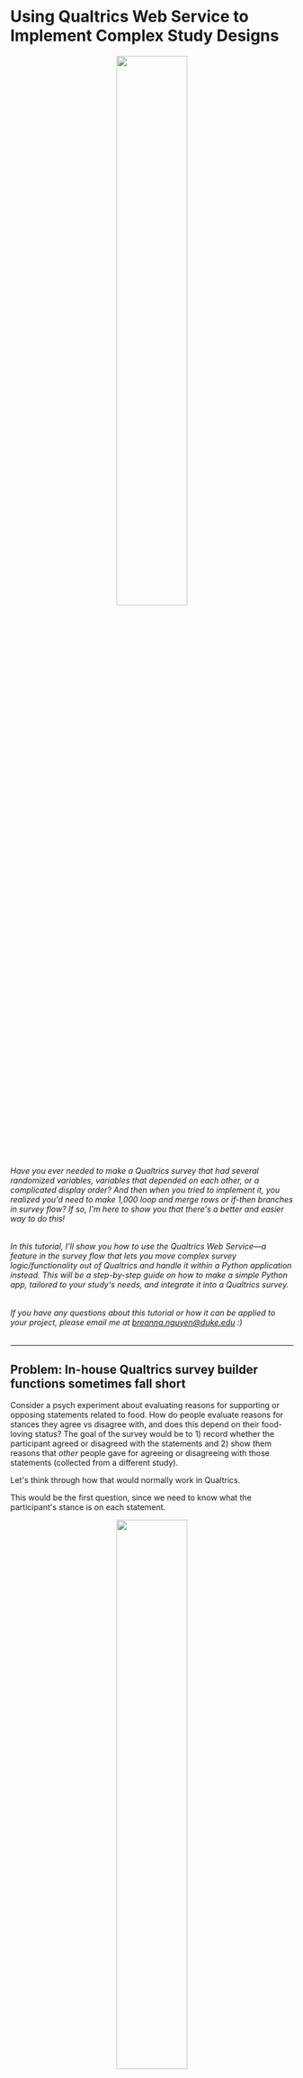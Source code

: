 # Using Qualtrics Web Service to Implement Complex Study Designs

<p align="center">
  <img src="pics/main.png" width="50%">
</p>

###### Have you ever needed to make a Qualtrics survey that had several randomized variables, variables that depended on each other, or a complicated display order? And then when you tried to implement it, you realized you'd need to make 1,000 loop and merge rows or if-then branches in survey flow? If so, I'm here to show you that there's a better and easier way to do this!

###### In this tutorial, I’ll show you how to use the Qualtrics Web Service—a feature in the survey flow that lets you move complex survey logic/functionality out of Qualtrics and handle it within a Python application instead. This will be a step-by-step guide on how to make a simple Python app, tailored to your study's needs, and integrate it into a Qualtrics survey. 

###### If you have any questions about this tutorial or how it can be applied to your project, please email me at breanna.nguyen@duke.edu :)

---

## Problem: In-house Qualtrics survey builder functions sometimes fall short

Consider a psych experiment about evaluating reasons for supporting or opposing statements related to food. How do people evaluate reasons for stances they agree vs disagree with, and does this depend on their food-loving status? The goal of the survey would be to 1) record whether the participant agreed or disagreed with the statements and 2) show them reasons that *other* people gave for agreeing or disagreeing with those statements (collected from a different study). 

Let's think through how that would normally work in Qualtrics.

This would be the first question, since we need to know what the participant's stance is on each statement.

<p align="center">
  <img src="pics/pic1.png" width="50%">
</p>

Here's where it get's complicated. I want the next questions to be about a random subset of the statements, and for each selected statement, we will show a randomly selected subset of reasons. I already have the reasons given by other people, so it should be easy, right? ... right?

I created this example of what I want to show for the next questions. I want to show 5 topics and 4 reasons for each topic. In the end, participants will see 20 of these questions.

<p align="center">
  <img src="pics/pic2.png" width="50%">
</p>

How many things are going to be varying across questions?
1) The title
2) The agreement value (whether the reason was for agreeing or disagreeing with the statement)
3) The statement itself
4) The reason-giver's food-loving status
5) The reason
6) The agreement value again (but in the question)
7) The statement again (but in the question)

It's even more complicated than just randomizing these variables, since 1, 3, and 7 have to match, 2 and 6 have to match, and 4 and 5 have to correspond to the previously collected reason data. If there are around 10 topics, ~50 reasons for each position, and 2 possible food-loving statuses (Foodie or Non-Foodie) and 2 agreement values (Agree or Disagree), there's thousands of possible combinations for each question! Also, we need to keep in mind that these questions all depend on what stance the participant took in the previous question.

<p align="center">
  <img src="pics/pic3.png" width="50%">
</p>
This usually handled in with loop and merge, embedded data randomization, or display logic. But who wants to think through these 1000s of combinations and manually enter them? Not me.

---

## Solution: Handle randomization in a Python app and connect it back to your survey using Web Service

In a nutshell, web service is way for your survey to communicate with an external web application in real time. It sends data out from Qualtrics responses and receives data back from your web app. Qualtrics survey information will be sent to the web app in the form of URL parameters, and data will be sent back in a JSON format.

<p align="center">
  <img src="pics/pic4.png" width="50%">
</p>

### Why should you try it?
- Allows you to have far more complex study designs without the hassle of the built-in Qualtrics tools
- Implementation is much faster
- Allows you to easily reproduce studies with small changes
	- Imagine changing a few lines of code rather than 1000 blocks when you want to duplicate your study for different conditions
- Allows us to still use the best of Qualtrics’ features
	- Qualtrics is the industry standard for survey design for a reason: it gracefully handles data collection across hundreds and thousands of people, and it's UI/UX elements are great for psych research purposes

### But wait, how do I even make my own web app? Where do I host it? How does Qualtrics know where to find it and what information to extract from it?

There are an infinite number of ways to make a web app. In this tutorial, I'll be showing you how to implement it with Python and Flask (a web framework for Python) and host it on python anywhere, a *free* hosting platform for Python apps.
<p align="center">
  <img src="pics/pic5.png" width="50%">
</p>

---

## Step-by-step guide

### Step 1: Set up beginning of Qualtrics survey as usual

First, we'll need to create a Qualtrics survey and its necessary parts before switching to the web app. For the study I described earlier, I would make this question first, since the future questions depend on the participant's answers to this one. 

<p align="center">
  <img src="pics/pic1.png" width="50%">
</p>

---

### Step 2: Make one example of the block you want to repeat (so you can take note of the language, format, etc. that should be accounted for).

Now, we need to make an example of what the future questions will look like. This will help us remember what exactly needs to be passed back from the web app. For our example study, it'll be this question.
<p align="center">
  <img src="pics/pic2.png" width="50%">
</p>

Recall the structure of this question and the interdependencies of the variables.

<p align="center">
  <img src="pics/pic3.png" width="50%">
</p>

---

### Step 3: Set some embedded variables (to be used later)

I mentioned earlier that information from the survey will be passed to the web app using URL parameters. So, we need to set some embedded variables that refer to the answers that the participant gave to the intake questions. **Make sure this embedded variable block comes after the intake questions, otherwise they will be blank.**

<p align="center">
  <img src="pics/pic6.png" width="50%">
</p>

On the left hand side of the equals sign are the variable names I set for each statement. On the right hand side is the Qualtrics convention for referring to the participant's answer to those questions.

To find them:
1) Click "Set a Value Now" after giving the variable a name
2) A box should appear that is pre-populated with "Custom Value", click the down-arrow nect to it
3) Click "Insert Piped Text"
4) Click "Survey Question"
5) Find the question you want to refer to. If there are multiple sub-questions, find the specific one that the current variable should be set to
	1) Note: You're able to set embedded variables for many things, but what we want here is the participant's answer. Don't set the variable to the description or a recode of the answer. What you're looking for should simply be the question and nothing else.

<p align="center">
  <img src="pics/pic7.png" width="50%">
</p>

---

### Step 4: Make and host your web app

---

#### Step 4a: Make a pythonanywhere account

Now, we will switch from making the survey to building our custom web app. We need to start by creating an account on https://www.pythonanywhere.com. Whatever your username is, the URL to your website will be {username}.pythonanywhere.com.

**You do NOT need any of the paid features. Follow the steps to make a free account.**

---

#### Step 4b: Navigate to the Web tab

<p align="center">
  <img src="pics/pic8.png" width="50%">
</p>

---

#### Step 4c: Add a new web app

You'll be asked if you want to upgrade to use a custom domain name. Just click next to continue.

<p align="center">
  <img src="pics/pic9.png" width="50%">
</p>
#### Step 4d: Select Flask

<p align="center">
  <img src="pics/pic10.png" width="50%">
</p>
#### Step 4d: Select a Python version

You can default to the most recent one.

<p align="center">
  <img src="pics/pic11.png" width="50%">
</p>

---

#### Step 4e: Set your main file

This will already be filled in for you. You can change the file name to whatever you want, but I like it to be app.py. Click next to continue.

<p align="center">
  <img src="pics/pic12.png" width="50%">
</p>

---

#### Step 4f: Navigate to the web app file directory

After loading for a bit, you'll be plopped into your web dashboard. This is the home base for your web app. You can navigate to this page at any point by selecting "Web" in the nav bar.

Notice the highlighted URL. That's how your website will be accessed. If you click on it right after creating the web app, it should take you to a page that just says "Hello from Flask!". This is just the default page that pythonanywhere sets.

Also notice the "Best before date:". Because this is a free account, pythonanywhere will disable your site if it notices that you haven't "renewed" it in 3 months. If your project is longer than that, you just have to click the yellow button periodically to push this date back.

<p align="center">
  <img src="pics/pic13.png" width="50%">
</p>

If you scroll down on this page, you'll find a place to see the access and error logs, how much traffic the site is getting, and other useful things. What we want to do now is find the file directory.

<p align="center">
  <img src="pics/pic14.png" width="50%">
</p>

You'll be taken to this page.

<p align="center">
  <img src="pics/pic15.png" width="50%">
</p>

---

#### Step 4g: Upload necessary data

Recall that my study design requires reasons that *other* people gave for supporting or opposing food statements. This means that I need an exported and cleaned set of reasons to draw from. You can use the yellow "Upload a file button" to upload datasets like these into your app. I prefer to have them in csv format.

---

#### Step 4h: Open app.py and do some initial setup

When you open app.py, you should see this:

```python
# A very simple Flask Hello World app for you to get started with...

from flask import Flask

app = Flask(__name__)

@app.route('/')
def hello_world():
    return 'Hello from Flask!'
```

This is what was generating that page we saw when we clicked our link in Step 4f. Now, we should transform this template into what we need for the survey.

First, we need to import the necessary dependencies and initialize some variables that pythonanywhere needs to read our files and run the app.

We can replace everything above `@app.route('/')` with this:

```python
from flask import Flask, request, jsonify
import os.
import random
import pandas as pd

# initialize app stuff
app = Flask(__name__)
app.secret_key = 'w1T4HZqg3mKwgRE712bFS8am0GeOT9Co'
BASE_DIR = os.path.dirname(os.path.abspath(__file__))
```

Flask is the web framework we're implementing, and it comes with some handy functions like `request`, which can extract data from the URL, and `jsonify`, which can turn python data objects into JSON objects.

> I don't have a concrete explanation for the code below that. Just know that these lines are necessary for pythonanywhere to know where your files are and what to run. You can copy and past exactly what I have here, even the secret key (this is a random string I generated).

---

#### Step 4i: Create the main page of the app

In the example that pythonanywhere gave us for this file, we saw `@app.route('/')`. This line defines what is loaded when the URL is accessed. This usually loads the "homepage" of a website, since there is nothing after the `/`. 

> For example, if we defined an additional page called  with `@app.route('/next_page')`, it could be accessed by going to the URL dibs.pythonanywhere.com/next_page. However, for integration with Qualtrics, other pages don't matter, so we'll just stick with the main page.

Here is how I'm going to set up the main page. Please read the comments to see why I did what I did.

```python

# Recall that I had titles for the questions. I also wanted to store the statments themelves. Here, I created a dictionary of this info that I can refer to later in the code.

TOPIC_INFO = {
    "pineapple": {
        "title": "PINEAPPLE ON PIZZA",
        "statement": "Pineapple belongs on pizza."
    },
    "egg_ketchup": {
        "title": "KETCHUP ON EGGS",
        "statement": "Ketchup should never go on eggs."
    },
    "spicy": {
        "title": "SPICY FOOD",
        "statement": "Spicy food makes every meal better."
    },
    "breakfast": {
        "title": "BREAKFAST FOR DINNER",
        "statement": "Breakfast foods taste better at night."
    },
    "sushi": {
        "title": "SUSHI",
        "statement": "Sushi is overrated."
    },
    "cilantro": {
        "title": "CILANTRO",
        "statement": "Cilantro ruins any dish it’s in."
    },
    "sweet_salty": {
        "title": "SWEET AND SALTY",
        "statement": "Sweet and salty flavors should never be mixed."
    },
    "fries_ketchup": {
        "title": "FRENCH FRIES",
        "statement": "French fries taste better without ketchup."
    },
    "soup": {
        "title": "SOUP AS A MEAL",
        "statement": "Soup should never count as a full meal."
    },
    "avocado": {
        "title": "AVOCADO TOAST",
        "statement": "Avocado toast is worth the hype."
    }
}

@app.route('/')
def index():
# Changed the name to index here because this is a common convention in Flask
    
    # Read in dataframe that I will be pulling the reasons from
    df = pd.read_csv(os.path.join(BASE_DIR, 'food_reasons.csv'))
    
    # Initialize a list of the topics
    # Make sure that these variables names match the ones you made in Qualtrics
    all_topics = [
        "pineapple", "egg_ketchup", "spicy", "breakfast",
        "sushi", "cilantro", "sweet_salty",
        "fries_ketchup", "soup", "avocado"
    ]
    
    # request.arge.get(x) retrieves the information from the x URL parameter
    # This results in a dictionary with values like pineapple: Agree, egg_ketchup: Disagree ... avocado: Agree
    topic_values = {t: request.args.get(t) for t in all_topics}

    # Create a list of the topics for which the participants did NOT say they were unsure (We did not collect reasons for why people were unsure)
    # This loops through all of the keys in the topic_values dict and records it only if the value =/= Unsure
    topics = [
        name for name, value in topic_values.items()
        if value != "Unsure"
    ]

    # Randomly sample 5 of the valid topics
    sampled_topics = random.sample(topics, 5)

    # Initialize a list to later store the "table" data
    table_data = []
    
    # Loop through each topic in the sampled_topics list
    for topic in sampled_topics:

        # Retrieve "info" (title & statement) for the topic we're currently on
        info = TOPIC_INFO[topic]
        
        # Get the agreement value (Agree or Disagree) for the topic we're currently on
        # This value will match what the participant stated in the intake block
        agree_value = topic_values[topic]
        
        # Filter the dataframe for rows that pertain to this specific topic AND are in agreement with the participant
        filtered_df = df[(df["statement"] == topic) & (df["agree"] == agree_value)]
        
        # Randomly sample 4 rows
        sampled_rows = filtered_df.sample(n=4, replace=False)
        
        # Loop through each row to retrieve relevant info
        for j, (_, row) in enumerate(sampled_rows.iterrows(), start = 1):
            
            # Get the title
            title = info["title"]
            
            # Get the wording 
            # This will be AGREEING or DISAGREEING, which is part of the first sentence in the question
            reason_agree1 = agree_value.upper() + "ING"
            
            # Get the statement
            statement = info["statement"]
            
            # Get reason giver's food-loving status from the row
            group = row["food_status"]
            
            # Get reason from the row
            reason = row["reason"]
            
            # Get the wording again
            # This will be agree or disagree, which is used in the last part of the question
            reason_agree2 = agree_value.lower()
            
            # Put the statement in lowercase so it can be part of a question
            question = statement.lower()
            
            # Append all of this data to the 'table'
            table_data.append({
                "topic": topic,
                "title": title,
                "reason_agree1": reason_agree1,
                "statement": statement,
                "reason": reason,
                "group": party,
                "reason_agree2": reason_agree2,
                "question": question
            })

    # VERY IMPORTANT: Return the entire table in JSON format
    return jsonify(table_data) 
```

> In it's current implementation, the web app returns reasons from participants who _share_ the current participants' stance on a topic (e.g., reasons to agree with statements they also agree with or reasons to disagree with statements they also disagree with). We could have implemented a function that filters the table for reasons for the opposing view by flipping the agreement value that the dataframe was filtered for.

---

#### Step 4j: Return to the Web dashboard and reload the app

See the photo in Step 4f. Hit the green reload button to recompile your app using the new code.

Now, if you try to access the URL again, it'll throw an error. Why is that? You can check the error logs (lower down in the dashboard), but I'll explain why: 

We haven't passed any information into the website yet. In the code, we loop through the URL parameters to get the Agree/Disagree values from the participant, but since we're just accessing the URL and passing no extra information, the code doesn't know what to loop through and sample.

---

### Step 5: Test your web app

Well how do we test the app without having the Qualtrics part set up yet? We pass in dummy data.

Our code is looking for something like `pineapple=Agree&egg_ketchup=Disagree` (and so on) in the URL. All we need to do is write a URL with all the responses hard coded. 

In general, URL parameters are in this format: url.com/?key1=value1&key2=value2 ...

Therefore, this is the URL we should go to in order to test the site: 
dibs.pythonanywhere.com/?pineapple=Agree&egg_ketchup=Agree&spicy=Agree&breakfast=Agree&sushi=Agree&cilantro=Agree&sweet_salty=Agree&fries_ketchup=Agree&soup=Agree&avocado=Agree

Now, if all goes well, accessing this link in your browser will return a wall of text in JSON format. If not, head to the error log to do some troubleshooting.

---

### Step 6: Return to Qualtrics and connect it all together

Now that we have a functional web app, we need to go back to Qualtrics and connect all the pieces.

---

#### Step 6a: Add a web service block in the survey flow

**Make sure this is AFTER the embedded variable block and BEFORE the repeated questions block**

<p align="center">
  <img src="pics/pic16.png" width="50%">
</p>
#### Step 6b: Retrieve website outputs and set as embedded variables
Paste the URL you used to test the website into the box and hit "Test"

> You might be wondering, there are just hardcoded values here, don't we want it to match up with what the participant said in the previous question? The answer is yes, but if we do that before "testing" the website, it'll return nothing (as I explained in 4j). So, these hardcoded variables are still needed for the web service to know what information will be passed back.

<p align="center">
  <img src="pics/pic17.png" width="50%">
</p>

A window should pop up with all of the returned data. Select "All" at the top of the page and then hit the green "Add Embedded Data" button.
<p align="center">
  <img src="pics/pic18.png" width="50%">
</p>

Now the website variables are set as embedded data. Make sure to save your changes by hitting "Apply" in the bottom right-hand corner.

---

#### Step 6c: Replace the hard-coded participant responses in the URL with the variable that actually represents their answer

Now we need to replace all the "Agree"s in the URL with participants' actual answers. Luckily, we've already set them as embedded variables prior to the Web Service block. All we need to do is retrieve the variable names for these and populate the URL with this new value. 

I like to find this variable by acting like I'm going to set a new embedded variable, seeing what it's name is, and copying and pasting that over into the URL.

<p align="center">
  <img src="pics/pic19.png" width="50%">
</p>

> You might be wondering, why did we set the embedded variables just to make new variables that refer to those original variables? Well, we didn't *need* to, but it just made it easier to copy and paste all 10 answers. Rather than pasting the longer and non-intuitive variable name for selected answers, we can paste the shorter embedded variable values.

Here, I found that the embedded variable for the pineapple question is `${e://Field/pineapple}`. I can then infer that all of them will be in a similar format `${e://Field/STATEMENT}`. Therefore, the new URL should be: https://dibs.pythonanywhere.com/?pineapple=${e://Field/pineapple}&egg_ketchup=${e://Field/egg_ketchup}&spicy=${e://Field/spicy}&breakfast=${e://Field/breakfast}&sushi=${e://Field/sushi}&cilantro=${e://Field/cilantro}&sweet_salty=${e://Field/sweet_salty}&fries_ketchup=${e://Field/fries_ketchup}&soup=${e://Field/soup}&avocado=${e://Field/avocado}

---

#### Step 6d: Format and duplicate the repeated questions

Now, we need to go back to the example question we made in Step 2 and replace all the variables that change across questions with the data being sent by the web app.

For example, I would replace the SPICY FOOD title with what the website is passing as the title using Piped Text. You should be able to find the variable you're looking for in the embedded data fields. Based on how I set up the web app and the Web Service, the first title is indexed as `${e://Field/0.title}`. 

<p align="center">
  <img src="pics/pic20.png" width="50%">
</p>

Now, replace *all* of the variables like that and you should be left with something like this.

<p align="center">
  <img src="pics/pic21.png" width="50%">
</p>

We've created the first question, but now we need to duplicate this question for each set of information returned by the web app. For this example, we are displaying 20 total reasons, so we need 20 copies of this question.

Notice how the embedded data variables in that first block include `0.` before the actual variable name. This is what will change across those 20 copies. For the next block, the title should be `${e://Field/1.title}`, the next should be `${e://Field/2.title}`, and so on. Since we started at 0, the last block should be `${e://Field/19.title}`. 

>This works with how my app is set up, but if you did it a different way, you'd need to check that the sequence of variables follows this pattern.

**That's it! Now, you should have a working Qualtrics survey with Web Service integration.** 

---

## Conclusion

I have found that this approach has made survey-building in Qualtrics much easier and more efficient. Before learning this, I would toil over making surveys for hours and hours with some successes and many failures. This approach particularly useful for duplicating studies across conditions. Now, I just have to change a few lines of code rather than giant sets of survey flow elements. This method is fast (the web app takes less than a second to return information) and free, and I hope you will also find it helpful in your work.
